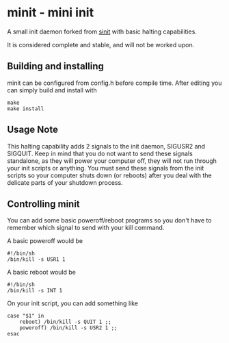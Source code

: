 minit - mini init
=================

A small init daemon forked from [sinit]
with basic halting capabilities.

It is considered complete and stable, and will not
be worked upon.

Building and installing
-----------------------

minit can be configured from config.h before
compile time. After editing you can simply build
and install with

    make
    make install

Usage Note
----------

This halting capability adds 2 signals to
the init daemon, SIGUSR2 and SIGQUIT. Keep
in mind that you do not want to send these
signals standalone, as they will power your
computer off, they will not run through your
init scripts or anything. You must send these
signals from the init scripts so your computer
shuts down (or reboots) after you deal with the
delicate parts of your shutdown process.


Controlling minit
-----------------

You can add some basic poweroff/reboot programs
so you don't have to remember which signal to send
with your kill command.

A basic poweroff would be

    #!/bin/sh
    /bin/kill -s USR1 1

A basic reboot would be

    #!/bin/sh
    /bin/kill -s INT 1


On your init script, you can add something like

    case "$1" in
        reboot) /bin/kill -s QUIT 1 ;;
        poweroff) /bin/kill -s USR2 1 ;;
    esac

[sinit]: https://git.suckless.org/sinit
